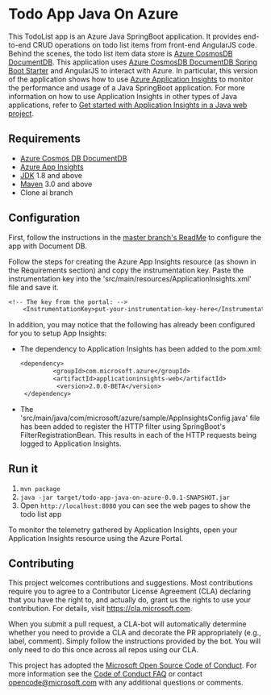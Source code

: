 # Todo App Java On Azure

This TodoList app is an Azure Java SpringBoot application. It provides end-to-end CRUD operations on todo list items from front-end AngularJS code. Behind the scenes, the todo list item data store is [Azure CosmosDB DocumentDB](https://docs.microsoft.com/en-us/azure/cosmos-db/documentdb-introduction). This application uses [Azure CosmosDB DocumentDB Spring Boot Starter](https://github.com/Microsoft/azure-spring-boot/tree/master/azure-starters/azure-documentdb-spring-boot-starter) and AngularJS to interact with Azure. In particular, this version of the application shows how to use [Azure Application Insights](https://docs.microsoft.com/en-us/azure/application-insights/app-insights-overview) to monitor the performance and usage of a Java SpringBoot application. For more information on how to use Application Insights in other types of Java applications, refer to [Get started with Application Insights in a Java web project](https://docs.microsoft.com/en-us/azure/application-insights/app-insights-java-get-started).

## Requirements
* [Azure Cosmos DB DocumentDB](https://docs.microsoft.com/en-us/azure/cosmos-db/create-sql-api-java)
* [Azure App Insights](https://docs.microsoft.com/en-us/azure/application-insights/app-insights-create-new-resource)
* [JDK](http://www.oracle.com/technetwork/java/javase/downloads/jdk8-downloads-2133151.html) 1.8 and above
* [Maven](https://maven.apache.org/) 3.0 and above
* Clone ai branch

## Configuration
First, follow the instructions in the [master branch's ReadMe](https://github.com/Microsoft/todo-app-java-on-azure) to configure the app with Document DB.

Follow the steps for creating the Azure App Insights resource (as shown in the Requirements section) and copy the instrumentation key.
  Paste the instrumentation key into the 'src/main/resources/ApplicationInsights.xml' file and save it.
  ``` txt
  <!-- The key from the portal: -->
      <InstrumentationKey>put-your-instrumentation-key-here</InstrumentationKey>
 ```
In addition, you may notice that the following has already been configured for you to setup App Insights:
* The dependency to Application Insights has been added to the pom.xml:
   ``` txt
   <dependency>
            <groupId>com.microsoft.azure</groupId>
            <artifactId>applicationinsights-web</artifactId>
             <version>2.0.0-BETA</version>
    </dependency>
   ```
* The 'src/main/java/com/microsoft/azure/sample/AppInsightsConfig.java' file has been added to register the HTTP filter using SpringBoot's FilterRegistrationBean.  This results in each of the HTTP requests being logged to Application Insights.  

## Run it

1. `mvn package`
1. `java -jar target/todo-app-java-on-azure-0.0.1-SNAPSHOT.jar`
1. Open `http://localhost:8080` you can see the web pages to show the todo list app

To monitor the telemetry gathered by Application Insights, open your Application Insights resource using the Azure Portal.

## Contributing

This project welcomes contributions and suggestions.  Most contributions require you to agree to a
Contributor License Agreement (CLA) declaring that you have the right to, and actually do, grant us
the rights to use your contribution. For details, visit https://cla.microsoft.com.

When you submit a pull request, a CLA-bot will automatically determine whether you need to provide
a CLA and decorate the PR appropriately (e.g., label, comment). Simply follow the instructions
provided by the bot. You will only need to do this once across all repos using our CLA.

This project has adopted the [Microsoft Open Source Code of Conduct](https://opensource.microsoft.com/codeofconduct/).
For more information see the [Code of Conduct FAQ](https://opensource.microsoft.com/codeofconduct/faq/) or
contact [opencode@microsoft.com](mailto:opencode@microsoft.com) with any additional questions or comments.


